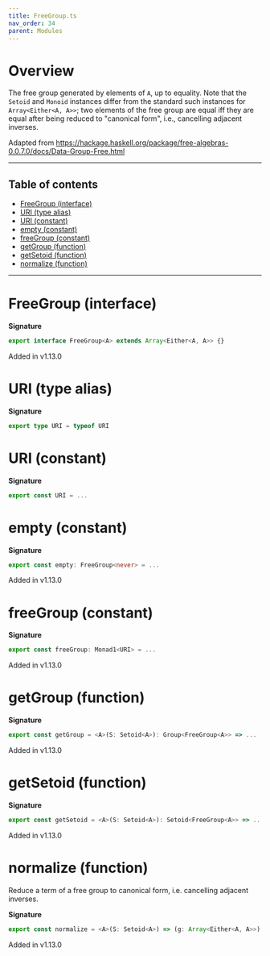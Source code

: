 ```yaml
---
title: FreeGroup.ts
nav_order: 34
parent: Modules
---
```


# Overview

The free group generated by elements of `A`, up to equality. Note that the `Setoid` and `Monoid` instances differ
from the standard such instances for `Array<Either<A, A>>`; two elements of the free group are equal iff they are equal
after being reduced to "canonical form", i.e., cancelling adjacent inverses.

Adapted from https://hackage.haskell.org/package/free-algebras-0.0.7.0/docs/Data-Group-Free.html

---

<h2 class="text-delta">Table of contents</h2>

- [FreeGroup (interface)](#freegroup-interface)
- [URI (type alias)](#uri-type-alias)
- [URI (constant)](#uri-constant)
- [empty (constant)](#empty-constant)
- [freeGroup (constant)](#freegroup-constant)
- [getGroup (function)](#getgroup-function)
- [getSetoid (function)](#getsetoid-function)
- [normalize (function)](#normalize-function)

---

# FreeGroup (interface)

**Signature**

```ts
export interface FreeGroup<A> extends Array<Either<A, A>> {}
```

Added in v1.13.0

# URI (type alias)

**Signature**

```ts
export type URI = typeof URI
```

# URI (constant)

**Signature**

```ts
export const URI = ...
```

# empty (constant)

**Signature**

```ts
export const empty: FreeGroup<never> = ...
```

Added in v1.13.0

# freeGroup (constant)

**Signature**

```ts
export const freeGroup: Monad1<URI> = ...
```

Added in v1.13.0

# getGroup (function)

**Signature**

```ts
export const getGroup = <A>(S: Setoid<A>): Group<FreeGroup<A>> => ...
```

Added in v1.13.0

# getSetoid (function)

**Signature**

```ts
export const getSetoid = <A>(S: Setoid<A>): Setoid<FreeGroup<A>> => ...
```

Added in v1.13.0

# normalize (function)

Reduce a term of a free group to canonical form, i.e. cancelling adjacent inverses.

**Signature**

```ts
export const normalize = <A>(S: Setoid<A>) => (g: Array<Either<A, A>>): Array<Either<A, A>> => ...
```

Added in v1.13.0
